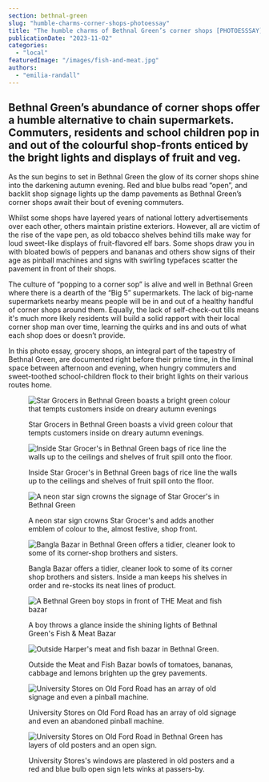 ```yaml
---
section: bethnal-green
slug: "humble-charms-corner-shops-photoessay"
title: "The humble charms of Bethnal Green’s corner shops [PHOTOESSSAY]"
publicationDate: "2023-11-02"
categories: 
  - "local"
featuredImage: "/images/fish-and-meat.jpg"
authors: 
  - "emilia-randall"
---
```


## Bethnal Green’s abundance of corner shops offer a humble alternative to chain supermarkets. Commuters, residents and school children pop in and out of the colourful shop-fronts enticed by the bright lights and displays of fruit and veg.

As the sun begins to set in Bethnal Green the glow of its corner shops shine into the darkening autumn evening. Red and blue bulbs read “open”, and backlit shop signage lights up the damp pavements as Bethnal Green’s corner shops await their bout of evening commuters. 

Whilst some shops have layered years of national lottery advertisements over each other, others maintain pristine exteriors. However, all are victim of the rise of the vape pen, as old tobacco shelves behind tills make way for loud sweet-like displays of fruit-flavored elf bars. Some shops draw you in with bloated bowls of peppers and bananas and others show signs of their age as pinball machines and signs with swirling typefaces scatter the pavement in front of their shops. 

The culture of “popping to a corner sop” is alive and well in Bethnal Green where there is a dearth of the “Big 5” supermarkets. The lack of big-name supermarkets nearby means people will be in and out of a healthy handful of corner shops around them. Equally, the lack of self-check-out tills means it's much more likely residents will build a solid rapport with their local corner shop man over time, learning the quirks and ins and outs of what each shop does or doesn’t provide.

In this photo essay, grocery shops, an integral part of the tapestry of Bethnal Green, are documented right before their prime time, in the liminal space between afternoon and evening, when hungry commuters and sweet-toothed school-children flock to their bright lights on their various routes home. 

<figure>

![Star Grocers in Bethnal Green boasts a bright green colour that tempts customers inside on dreary autumn evenings](/images/star-grocery--1024x768.jpg)

<figcaption>

Star Grocers in Bethnal Green boasts a vivid green colour that tempts customers inside on dreary autumn evenings.

</figcaption>

</figure>

<figure>

![Inside Star Grocer's in Bethnal Green bags of rice line the walls up to the ceilings and shelves of fruit spill onto the floor.](/images/rice-bags-inside-star-grocer-1024x683.jpg)

<figcaption>

Inside Star Grocer's in Bethnal Green bags of rice line the walls up to the ceilings and shelves of fruit spill onto the floor.

</figcaption>

</figure>

<figure>

![A neon star sign crowns the signage of Star Grocer's in Bethnal Green](/images/Grocery-stores-bethnal-green-1024x682.jpg)

<figcaption>

A neon star sign crowns Star Grocer's and adds another emblem of colour to the, almost festive, shop front.

</figcaption>

</figure>

<figure>

![Bangla Bazar in Bethnal Green offers a tidier, cleaner look to some of its corner-shop brothers and sisters.](/images/lycra-corner-shop-1024x683.jpg)

<figcaption>

Bangla Bazar offers a tidier, cleaner look to some of its corner shop brothers and sisters. Inside a man keeps his shelves in order and re-stocks its neat lines of product.

</figcaption>

</figure>

<figure>

![A Bethnal Green boy stops in front of THE Meat and fish bazar](/images/fish-and-meat-1024x683.jpg)

<figcaption>

A boy throws a glance inside the shining lights of Bethnal Green's Fish & Meat Bazar

</figcaption>

</figure>

<figure>

![Outside Harper's meat and fish bazar in Bethnal Green.](/images/IMG_7529-1024x683.jpg)

<figcaption>

Outside the Meat and Fish Bazar bowls of tomatoes, bananas, cabbage and lemons brighten up the grey pavements.

</figcaption>

</figure>

<figure>

![University Stores on Old Ford Road has an array of old signage and even a pinball machine.](/images/fish-andmeat-bazar-1024x683.jpg)

<figcaption>

University Stores on Old Ford Road has an array of old signage and even an abandoned pinball machine.

</figcaption>

</figure>

<figure>

![University Stores on Old Ford Road in Bethnal Green has layers of old posters and an open sign.](/images/open-sign-bethnal-green-corner-shop-1024x683.jpg)

<figcaption>

University Stores's windows are plastered in old posters and a red and blue bulb open sign lets winks at passers-by.

</figcaption>

</figure>
